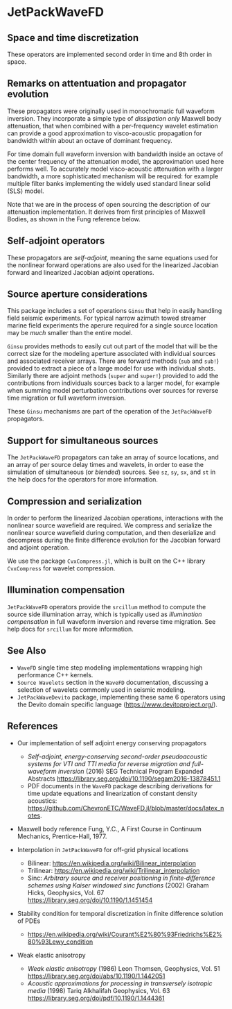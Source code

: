 # JetPackWaveFD

## Space and time discretization
These operators are implemented second order in time and 8th order in space.

## Remarks on attentuation and propagator evolution 
These propagators were originally used in monochromatic full waveform inversion. They incorporate a simple type of *dissipation only* Maxwell body attenuation, that when combined with a per-frequency wavelet estimation can provide a good approximation to visco-acoustic propagation for bandwidth within about an octave of dominant frequency. 

For time domain full waveform inversion with bandwidth inside an octave of the center frequency of the attenuation model, the approximation used here performs well. To accurately model visco-acoustic attenuation with a larger bandwidth, a more sophisticated mechanism will be required: for example multiple filter banks implementing the widely used standard linear solid (SLS) model. 

Note that we are in the process of open sourcing the description of our attenuation implementation. It derives from first principles of Maxwell Bodies, as shown in the Fung reference below. 

## Self-adjoint operators
These propagators are *self-adjoint*, meaning the same equations used for the nonlinear forward operations are also used for the linearized Jacobian forward and linearized Jacobian adjoint operations. 

## Source aperture considerations
This package includes a set of operations `Ginsu` that help in easily handling field seismic experiments. For typical narrow azimuth towed streamer marine field experiments the aperure required for a single source location may be *much* smaller than the entire model. 

`Ginsu` provides methods to easily cut out part of the model that will be the correct size for the modeling aperture associated with individual sources and associated receiver arrays. There are forward methods (`sub` and `sub!`) provided to extract a piece of a large model for use with individual shots. Similarly there are adjoint methods (`super` and `super!`) provided to add the contributions from individuals sources back to a larger model, for example when summing model perturbation contributions over sources for reverse time migration or full waveform inversion. 

These `Ginsu` mechanisms are part of the operation of the `JetPackWaveFD` propagators. 

## Support for simultaneous sources
The `JetPackWaveFD` propagators can take an array of source locations, and an array of per source delay times and wavelets, in order to ease the simulation of simultaneous (or *blended*) sources. See `sz`, `sy`, `sx`, and `st` in the help docs for the operators for more information.

## Compression and serialization
In order to perform the linearized Jacobian operations, interactions with the nonlinear source wavefield are required. We compress and serialize the nonlinear source wavefield during computation, and then deserialize and decompress during the finite difference evolution for the Jacobian forward and adjoint operation. 

We use the package `CvxCompress.jl`, which is built on the C++ library `CvxCompress` for wavelet compression.

## Illumination compensation
`JetPackWaveFD` operators provide the `srcillum` method to compute the source side illumination array, which is typically used as *illumination compensation* in full waveform inversion and reverse time migration. See help docs for `srcillum` for more information.


## See Also
* `WaveFD` single time step modeling implementations wrapping high performance C++ kernels.
* `Source Wavelets` section in the `WaveFD` documentation, discussing a selection of
wavelets commonly used in seismic modeling.
* `JetPackWaveDevito` package, implementing these same 6 operators using the Devito domain specific language (https://www.devitoproject.org/).

## References
* Our implementation of self adjoint energy conserving propagators 
    * *Self-adjoint, energy-conserving second-order pseudoacoustic systems for VTI and TTI media for reverse migration and full-waveform inversion* (2016)
    SEG Technical Program Expanded Abstracts
    https://library.seg.org/doi/10.1190/segam2016-13878451.1
    * PDF documents in the `WaveFD` package describing derivations for time update equations and linearization of constant density acoustics: https://github.com/ChevronETC/WaveFD.jl/blob/master/docs/latex_notes.

* Maxwell body reference
    Fung, Y.C., A First Course in Continuum Mechanics, Prentice-Hall, 1977.

* Interpolation in `JetPackWaveFD` for off-grid physical locations 
    * Bilinear: https://en.wikipedia.org/wiki/Bilinear_interpolation
    * Trilinear: https://en.wikipedia.org/wiki/Trilinear_interpolation
    * Sinc: *Arbitrary source and receiver positioning in finite‐difference schemes using Kaiser windowed sinc functions* (2002)
    Graham Hicks, Geophysics, Vol. 67
    https://library.seg.org/doi/10.1190/1.1451454

* Stability condition for temporal discretization in finite difference solution of PDEs
    * https://en.wikipedia.org/wiki/Courant%E2%80%93Friedrichs%E2%80%93Lewy_condition

* Weak elastic anisotropy
    * *Weak elastic anisotropy* (1986)
    Leon Thomsen, Geophysics, Vol. 51
    https://library.seg.org/doi/abs/10.1190/1.1442051
    * *Acoustic approximations for processing in transversely isotropic media* (1998)
    Tariq Alkhalifah
    Geophysics, Vol. 63
    https://library.seg.org/doi/pdf/10.1190/1.1444361




